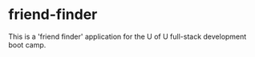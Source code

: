 # friend-finder
This is a 'friend finder' application for the U of U full-stack development boot camp.
